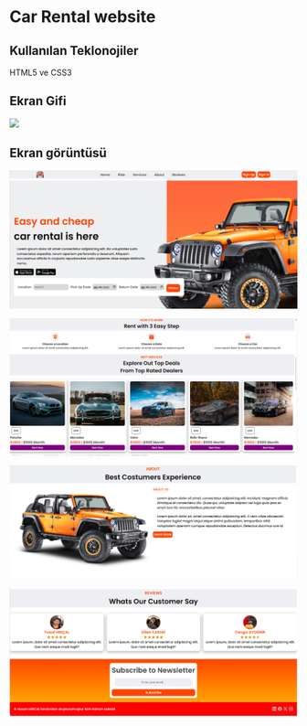 <h1>Car Rental website</h1>

<h2>Kullanılan Teklonojiler</h2>

HTML5 ve CSS3

<h2>Ekran Gifi</h2>

![](screen.gif)

<h2>Ekran görüntüsü</h2>

![](Ekran%20görüntüsü1.png)

![](Ekran%20görüntüsü2.png)

![](Ekran%20görüntüsü3.png)

![](Ekran%20görüntüsü4.png)




